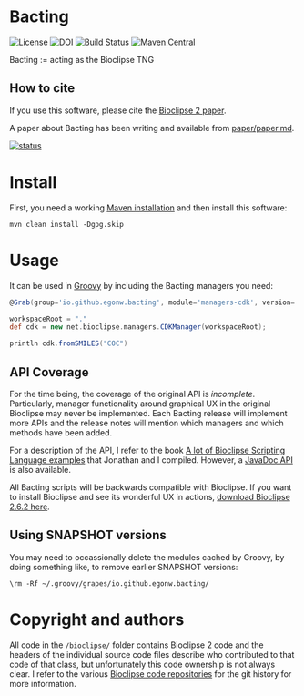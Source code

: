# Bacting

[![License](https://img.shields.io/badge/License-EPL%201.0-red.svg)](https://opensource.org/licenses/EPL-1.0)
[![DOI](https://zenodo.org/badge/DOI/10.5281/zenodo.2638709.svg)](https://doi.org/10.5281/zenodo.2638709)
[![Build Status](https://travis-ci.org/egonw/bacting.svg?branch=master)](https://travis-ci.org/egonw/bacting)
[![Maven Central](https://img.shields.io/maven-central/v/io.github.egonw.bacting/bacting.svg?label=Maven%20Central)](https://search.maven.org/search?q=g:%22io.github.egonw.bacting%22%20AND%20a:%22bacting%22)

Bacting := acting as the Bioclipse TNG

## How to cite

If you use this software, please cite the [Bioclipse 2 paper](https://bmcbioinformatics.biomedcentral.com/articles/10.1186/1471-2105-10-397).

A paper about Bacting has been writing and available from [paper/paper.md](paper/paper.md).

[![status](https://joss.theoj.org/papers/c306d8f50a6390d21b43633c99cbe4c3/status.svg)](https://joss.theoj.org/papers/c306d8f50a6390d21b43633c99cbe4c3)

# Install

First, you need a working [Maven installation](https://www.google.nl/search?q=install+maven) and then install this software:

```shell
mvn clean install -Dgpg.skip
```

# Usage

It can be used in [Groovy](https://en.wikipedia.org/wiki/Apache_Groovy) by including the
Bacting managers you need:

```groovy
@Grab(group='io.github.egonw.bacting', module='managers-cdk', version='0.0.13')

workspaceRoot = "."
def cdk = new net.bioclipse.managers.CDKManager(workspaceRoot);

println cdk.fromSMILES("COC")
```

## API Coverage

For the time being, the coverage of the original API is *incomplete*.
Particularly, manager functionality around graphical UX
in the original Bioclipse may never be implemented. Each Bacting release will implement more APIs and
the release notes will mention which managers and which methods have been added.

For a description of the API, I refer to the book
[A lot of Bioclipse Scripting Language examples](https://bioclipse.github.io/bioclipse.scripting/) that
Jonathan and I compiled. However, a [JavaDoc API](https://egonw.github.io/bacting-api/) is also available.

All Bacting scripts will be backwards compatible with Bioclipse. If you want to install Bioclipse
and see its wonderful UX in actions, [download Bioclipse 2.6.2 here](https://sourceforge.net/projects/bioclipse/files/bioclipse2/bioclipse2.6.2/).

## Using SNAPSHOT versions

You may need to occassionally delete the
modules cached by Groovy, by doing something like, to remove earlier SNAPSHOT versions:

```shell
\rm -Rf ~/.groovy/grapes/io.github.egonw.bacting/
```

# Copyright and authors

All code in the `/bioclipse/` folder contains Bioclipse 2 code and the headers of the individual
source code files describe who contributed to that code of that class, but unfortunately this code
ownership is not always clear. I refer to the various [Bioclipse code repositories](https://github.com/bioclipse)
for the git history for more information.
